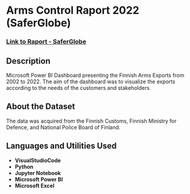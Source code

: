 <h1>Arms Control Raport 2022 (SaferGlobe)</h1>

 ### [Link to Raport - SaferGlobe](https://saferglobe.fi/asevalvontaraportti/)

<h2>Description</h2>
Microsoft Power BI Dashboard presenting the Finnish Arms Exports from 2002 to 2022. The aim of the dashboard was to visualize the exports according to the needs of the customers and stakeholders.
<br />

<h2>About the Dataset</h2>
The data was acquired from the Finnish Customs, Finnish Ministry for Defence, and National Police Board of Finland.

<h2>Languages and Utilities Used</h2>

- <b>VisualStudioCode</b> 
- <b>Python</b>
- <b>Jupyter Notebook</b>
- <b>Microsoft Power BI</b>
- <b>Microsoft Excel</b>
